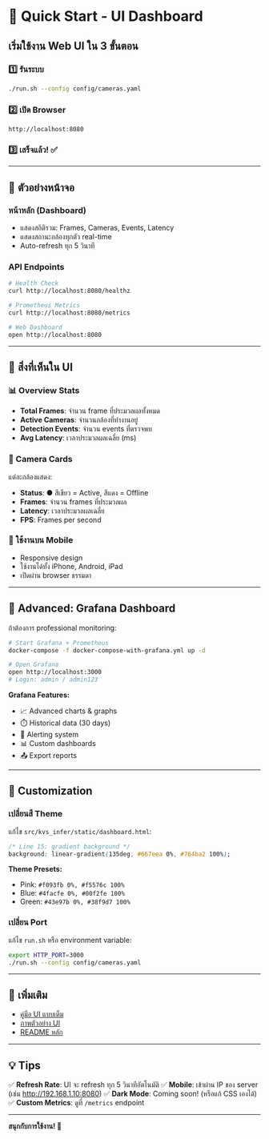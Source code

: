 # 🎨 Quick Start - UI Dashboard

## เริ่มใช้งาน Web UI ใน 3 ขั้นตอน

### 1️⃣ รันระบบ
```bash
./run.sh --config config/cameras.yaml
```

### 2️⃣ เปิด Browser
```
http://localhost:8080
```

### 3️⃣ เสร็จแล้ว! ✅

---

## 📸 ตัวอย่างหน้าจอ

### หน้าหลัก (Dashboard)
- แสดงสถิติรวม: Frames, Cameras, Events, Latency
- แสดงสถานะกล้องทุกตัว real-time
- Auto-refresh ทุก 5 วินาที

### API Endpoints
```bash
# Health Check
curl http://localhost:8080/healthz

# Prometheus Metrics
curl http://localhost:8080/metrics

# Web Dashboard
open http://localhost:8080
```

---

## 🎯 สิ่งที่เห็นใน UI

### 📊 Overview Stats
- **Total Frames**: จำนวน frame ที่ประมวลผลทั้งหมด
- **Active Cameras**: จำนวนกล้องที่ทำงานอยู่
- **Detection Events**: จำนวน events ที่ตรวจพบ
- **Avg Latency**: เวลาประมวลผลเฉลี่ย (ms)

### 🎥 Camera Cards
แต่ละกล้องแสดง:
- **Status**: ● สีเขียว = Active, สีแดง = Offline
- **Frames**: จำนวน frames ที่ประมวลผล
- **Latency**: เวลาประมวลผลเฉลี่ย
- **FPS**: Frames per second

### 📱 ใช้งานบน Mobile
- Responsive design
- ใช้งานได้ทั้ง iPhone, Android, iPad
- เปิดผ่าน browser ธรรมดา

---

## 🚀 Advanced: Grafana Dashboard

ถ้าต้องการ professional monitoring:

```bash
# Start Grafana + Prometheus
docker-compose -f docker-compose-with-grafana.yml up -d

# Open Grafana
open http://localhost:3000
# Login: admin / admin123
```

**Grafana Features:**
- 📈 Advanced charts & graphs
- ⏱️ Historical data (30 days)
- 🔔 Alerting system
- 📊 Custom dashboards
- 📤 Export reports

---

## 🔧 Customization

### เปลี่ยนสี Theme
แก้ไข `src/kvs_infer/static/dashboard.html`:

```css
/* Line 15: gradient background */
background: linear-gradient(135deg, #667eea 0%, #764ba2 100%);
```

**Theme Presets:**
- Pink: `#f093fb 0%, #f5576c 100%`
- Blue: `#4facfe 0%, #00f2fe 100%`
- Green: `#43e97b 0%, #38f9d7 100%`

### เปลี่ยน Port
แก้ไข `run.sh` หรือ environment variable:
```bash
export HTTP_PORT=3000
./run.sh --config config/cameras.yaml
```

---

## 📖 เพิ่มเติม

- [คู่มือ UI แบบเต็ม](UI_DASHBOARD_GUIDE.md)
- [ภาพตัวอย่าง UI](UI_SCREENSHOTS.md)
- [README หลัก](README.md)

---

## 💡 Tips

✅ **Refresh Rate**: UI จะ refresh ทุก 5 วินาทีอัตโนมัติ
✅ **Mobile**: เข้าผ่าน IP ของ server (เช่น http://192.168.1.10:8080)
✅ **Dark Mode**: Coming soon! (หรือแก้ CSS เองได้)
✅ **Custom Metrics**: ดูที่ `/metrics` endpoint

---

**สนุกกับการใช้งาน! 🎉**

